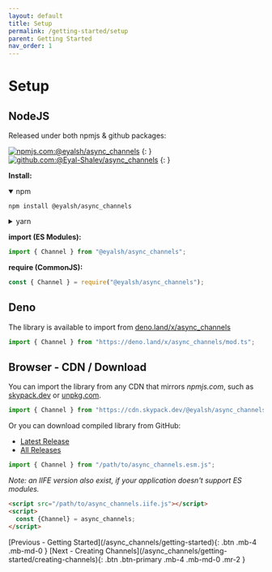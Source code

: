 ```yaml
---
layout: default
title: Setup
permalink: /getting-started/setup
parent: Getting Started
nav_order: 1
---
```


# Setup

## NodeJS

Released under both npmjs & github packages:

[![npmjs.com:@eyalsh/async_channels](https://img.shields.io/badge/npmjs.com-%40eyalsh%2Fasync__channels-%23cc0000)](https://www.npmjs.com/package/@eyalsh/async_channels)
{: }
[![github.com:@Eyal-Shalev/async_channels](https://img.shields.io/badge/github.com-%40eyal--shalev%2Fasync__channels-%233399db)](https://github.com/Eyal-Shalev/async_channels/packages/983326)
{: }

**Install:**

<details open markdown="block">
<summary>npm</summary>

```shell
npm install @eyalsh/async_channels
```

</details>

<details markdown="block">
<summary>yarn</summary>

```shell
yarn add @eyal-shalev/async_channels
```

</details>

**import (ES Modules):**

```js
import { Channel } from "@eyalsh/async_channels";
```

**require (CommonJS):**

```js
const { Channel } = require("@eyalsh/async_channels");
```

## Deno

The library is available to import from
[deno.land/x/async_channels](://deno.land/x/async_channels)

```ts
import { Channel } from "https://deno.land/x/async_channels/mod.ts";
```

## Browser - CDN / Download

You can import the library from any CDN that mirrors _npmjs.com_, such as
[skypack.dev](://skypack.dev/view/@eyalsh/async_channels) or
[unpkg.com](https://unpkg.com/@eyalsh/async_channels/dist/async_channels.esm.js).

```js
import { Channel } from "https://cdn.skypack.dev/@eyalsh/async_channels";
```

Or you can download compiled library from GitHub:
- [Latest Release](://github.com/Eyal-Shalev/async_channels/releases/latest)
- [All Releases](://github.com/Eyal-Shalev/async_channels/releases)

```js
import { Channel } from "/path/to/async_channels.esm.js";
```

_Note: an IIFE version also exist, if your application doesn't support ES modules._
```html
<script src="/path/to/async_channels.iife.js"></script>
<script>
  const {Channel} = async_channels;
</script>
```

<span class="d-flex flex-justify-between">
[Previous - Getting Started](/async_channels/getting-started){: .btn .mb-4 .mb-md-0 }
[Next - Creating Channels](/async_channels/getting-started/creating-channels){: .btn .btn-primary .mb-4 .mb-md-0 .mr-2 }
</span>
